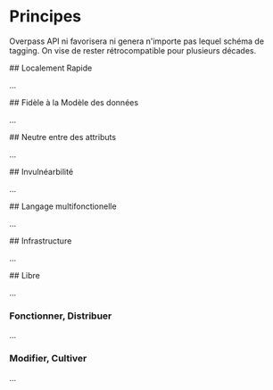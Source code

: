 Principes
=========

Overpass API ni favorisera ni genera n'importe pas lequel schéma de tagging.
On vise de rester rétrocompatible pour plusieurs décades.

<a name="local"/>
## Localement Rapide

...
<!--
Die Overpass API ist darauf ausgelegt,
räumlich zusammengehörige Daten schnell zu liefern.
Räumlich weit entfernte Daten kann die Overpass API zwar auch liefern,
aber hat dann keinen Vorteil gegenüber einer generischen Datenbank.

An vielen Abschnitten in diesem Handbuch wird daher auf Tools verwiesen,
die für den jeweiligen Anwendungszweck stärker optimiert sind.
-->

<a name="faithful"/>
## Fidèle à la Modèle des données

...
<!--
Das OpenStreetMap-Datenmodell hat zwar durch seine Einfachheit maßgeblich zum Erfolg von OpenStreetMap beigetragen.
Aber es muss für nahzu jede Anwendung in ein anderes Datenmodell übersetzt werden,
da sonst die Verarbeitungszeiten zu lang werden.
Das gilt inbesondere auch fürs Rendern einer Landkarte und umso mehr für Routing und POI-Suche.

Keine dieser Konvertierungen ist verlustfrei,
jedes Folge-Datenmodell betont einige Aspekte, ignoriert andere Aspekte und interpretiert den Rest bestmöglich.
Damit führt auch eine möglichst faktentreue Modellierung des Mappers in der Karte, beim Routing, der POI-Suche oder anderen Anwendungsfällen häufig zu unerwarteten Ergebnissen.

In Reaktion darauf verwenden Mapper dann nicht selten faktenwidrige Modellierungen,
die aber im bevorzugten Werkzeug schönere Ergebnisse zeigen.
Dass die Ergebnisse in anderen Werkzeugen schlechter sind,
bemerkt der Mapper dann meist nicht.
Diese Praxis ist unter der Redewendung _für den Renderer Taggen_ berüchtigt.

Das Problem ist,
dass faktenwidriges Modellieren dann durch ein schönes Kartenbild belohnt
und faktentreues Modellieren durch ein schlechtes Kartenbild bestraft wird.
Vor Dritten hat der Mapper es schwer zu begründen,
warum er faktentreu modelliert.

Daher arbeitet die Overpass API auf dem originalen Datenmodell:
Es ist genau die Aufgabe der Overpass API die Daten so zu zeigen, wie sie in OpenStreetMap modelliert sind.

Damit verschieben sich die Gewichte:
faktisch fehlerhafte Modellierungen können dann auch als solche gezeigt werden.
Und für faktrentreue Modellierungen kann zumindest der Gesamtzusammenhang gezeigt werden.
-->

<a name="tags"/>
## Neutre entre des attributs

...
<!--
Es liegt im Wesen des Menschen, dass sich dann bald das gegenteilige Phänomen zeigt:
Es treten Propheten ihrer jeweils vermeitlichen reinen Lehre auf.

Ein Beispiel sind Multipolygone:
Die zu lösende Problemstellungen sind,
einerseits Flächen mit Löchern zu modellieren,
andererseits logisch und tatsächlich aneinanderstoßende Flächen zu modellieren
Z.B. Staaten füllen die gesamte Landmasse, d.h. Landgrenzen gehören immer zu mehreren Staaten.
Nur mit geschlossenen Wegen ist das aber nicht mehr möglich.

Aus dem Anwendungsfall _Löcher_ ist die Konvention geblieben,
die relevanten Tags auf dem umschließenden Way zu belassen.
Das lag damals maßgeblich daran,
dass der Renderer Schwierigkeiten mit Relationen gehabt hat.
Gleichzeitig haben einige Verwender Schwierigkeiten mit einigen Besonderheiten,
was unter der Überschrift _Touching Inner Rings_ ein Thema gewesen ist.

In der Summe sind Multipolygon-Relationen ein ständiges Thema gewesen;
ihre Bearbeitung fordert auch heute noch gute Kenntnisse.

Das haben einige Mapper dahingehend missverstanden,
dass Relationen das höherwertige Objekt seien
und haben einfache geschlossene Wege in Multipolygone umgewandelt.
Das bringt aber gar keinen Vorteil,
sondern erschwert einfach nur die Bearbeitung und bläht die Datenbasis auf.

Es gibt allerdings auch zahlreiche nach wie vor kontroverse Meinungen:

- Straßenbelgeitende Fußwege können entweder als separate Wege modelliert
  oder über ein komplexes Regelwerk durch Tags abgebildet werden
  oder man beschränkt implizite Fußwege auf Fälle mit offensichtlicher Deutung.
- In Straßen können entweder alle Teile der Straße einen Namen bekommen.
  Oder man beschränkt den Namen auf maximal eine Fahrbahn des schnellsten Verkehrsmittels je Fahrtrichtung.
- In Gebäuden mit Geschäften kann das Geschäft das gleiche Objekt wie das Gebäude sein
  oder nur ein _Node_ innerhalb des Gebäudes.
  Die Adresse kann dann an jedem der beiden Objekte oder auch an beiden gemappt sein.

Um ein unversell akzeptiertes Tool zu schaffen,
halte ich mich aus solchen Dissensen heraus.

Die Overpass API ist daher strikt neutral bzgl. Tagging,
d.h. kein Tag bekommt eine besondere Behandlung.
-->

<a name="nd"/>
## Invulnéarbilité

...
<!--
Ein anderes Problem in diesem Zusammenhang ist das Bestreben,
Daten automatisch zu ändern.
So naheliegend die Idee ist, sie führt zu [zahlreichen Problemen](https://www.geofabrik.de/media/2016-07-04-automatische_edits_und_importe_in_osm.pdf).

Daher lässt die Overpass API nicht zu,
OpenStreetMap-Objekte zur Laufzeit umzuschrieben.
Für den zweifelsohne und auch durchaus berechtigten bestehenden Bedarf,
umgeschriebene Objekte zu bekommen,
ist eigens die Klasse der _Deriveds_ eingeführt worden.
Diese sind ausreichend verschieden von OpenStreetMap-Objekten,
dass sie nicht direkt zurückgeschrieben werden können.

Bei Edits in verschiedenen Automatisierungsgraden kann die Overpass API trotzdem hilfreich sein.
Beispiele dafür sind im Abschnitt [JOSM](../targets/josm.md) zu finden.
-->

<a name="ql"/>
## Langage multifonctionelle

...
<!--
Geodaten bringen mit dem Konzept _Räumliche Nähe_ ihr eigenes Ordnungskriterium mit.
Damit fallen sie in keine der Kategorien,
die durch Standard-Abfragesprachen bereits abgedeckt sind.
Daher gibt es überhaupt eine eigene Abfragesprache.

Die Abfragesprache orientiert sich so nicht nur an räumlicher Nähe,
sondern kann auch voll den Eigenheiten des OpenStreetMap-Datenmodells Rechnung tragen.
Dazu kommt das Erfordernis,
dass sich die Abfragen auf einem öffentlichen geteilten Server vernüftig verhalten sollen,
d.h. weder große Angriffsflächen für Sicherheitslücken noch Performance-Probleme bieten sollen.

Im übrigen hat sich herausgestellt,
dass die OpenStreetMap-Community Bedarf auch an komplexen Suchen hat.
Diese sollen bedient werden,
indem die Sprache möglichst logisch rigide und orthgonal ist,
so dass nahezu alles mit allem kombinieren lässt.
-->

<a name="infrastructure"/>
## Infrastructure

...
<!--
Die Overpass API ist als Infrastruktur konzipiert.
Sie ist also keine Endanwender-Software und auch kein Prototyp.

Entscheidungen über Schnittstellen,
inbesondere der Abfragesprache,
und über benutzte Abhängigkeiten werden voraussichtlich Jahrzehnte nachwirken.
Daher gibt es Neuerungen auch eher behutsam und erst,
wenn eine für langfristige Untersützung geeignete Form gefunden ist.

Eine über das Internet erreichbare Infrastuktur zu sein bedeutet auch,
vernüftiges Lastverhalten auch bei unvernüftigen Anfragemustern zu behalten.
Mehr dazu im [nächsten Abschnitt](commons.md#magnitudes).
-->

<a name="libre"/>
## Libre

...
<!--
Die Overpass API lässt sich an den [Vier Freiheiten](https://www.gnu.org/philosophy/free-sw.de.html) von Open Source messen.
-->

### Fonctionner, Distribuer

...
<!--
Dazu reicht es nicht aus,
die öffentlichen Instanzen anzubieten,
da diese unvermeidlich eine endliche Kapazität haben.

Erst mit der Veröffentlichung des [Quellcodes](https://github.com/drolbr/Overpass-API) in einer Form,
der die [Installation eigener Instanzen](https://dev.overpass-api.de/no_frills.html) einfach macht,
sind die Freiheiten gewahrt.
Das schließt auch ein,
den Ressourcenbedarf der Software so zu bemessen,
dass geeignete Hardware leicht zu bekommen ist.
-->

### Modifier, Cultiver

...
<!--
Der [Quellcode](https://github.com/drolbr/Overpass-API) ist hier wesentliche Voraussetzung.
Die [Lizenz](https://github.com/drolbr/Overpass-API/blob/master/COPYING) sichert dies auch rechtlich ab.
-->
